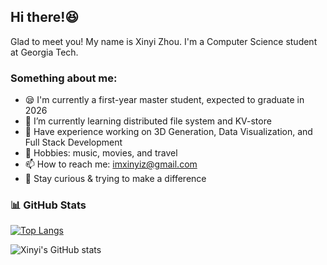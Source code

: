 ## Hi there!😆
Glad to meet you! My name is Xinyi Zhou. I'm a Computer Science student at Georgia Tech.  

### Something about me:  
- 😪 I'm currently a first-year master student, expected to graduate in 2026
- 🌱 I’m currently learning distributed file system and KV-store
- 🔭 Have experience working on 3D Generation, Data Visualization, and Full Stack Development
- 🎵 Hobbies: music, movies, and travel
- 📫 How to reach me: imxinyiz@gmail.com
- 🍰 Stay curious & trying to make a difference

### 📊 GitHub Stats

[![Top Langs](https://github-readme-stats.vercel.app/api/top-langs/?username=ritzzzz2021&layout=compact)](https://github.com/anuraghazra/github-readme-stats)

![Xinyi's GitHub stats](https://github-readme-stats.vercel.app/api?username=ritzzzz2021&show_icons=true&theme=default)



<!--
**RitzzzZ2021/RitzzzZ2021** is a ✨ _special_ ✨ repository because its `README.md` (this file) appears on your GitHub profile.

Here are some ideas to get you started:

- 🔭 I’m currently working on ...
- 🌱 I’m currently learning ...
- 👯 I’m looking to collaborate on ...
- 🤔 I’m looking for help with ...
- 💬 Ask me about ...
- 📫 How to reach me: ...
- 😄 Pronouns: ...
- ⚡ Fun fact: ...
-->
